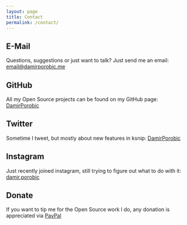 ```yaml
---
layout: page
title: Contact
permalink: /contact/
---
```


## E-Mail
Questions, suggestions or just want to talk? Just send me an email: [email@damirporobic.me](mailto:email@damirporobic.me)

## GitHub
All my Open Source projects can be found on my GitHub page: [DamirPorobic](https://github.com/DamirPorobic)

## Twitter
Sometime I tweet, but mostly about new features in ksnip: [DamirPorobic](https://twitter.com/DamirPorobic)

## Instagram
Just recently joined instagram, still trying to figure out what to do with it: [damir.porobic](https://www.instagram.com/damir.porobic/)

## Donate
If you want to tip me for the Open Source work I do, any donation is appreciated via [PayPal](https://www.paypal.me/damirporobic)

